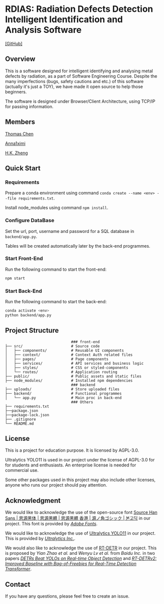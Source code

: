 # RDIAS: Radiation Defects Detection Intelligent Identification and Analysis Software 

[[GitHub]](https://github.com/tthac09/RDIAS)

## Overview

This is a software designed for intelligent identifying and analysing metal defects by radiation, as a part of Software Engineering Course. Despite the many imperfections (bugs, safety cautions and etc.) of this software (actually it's just a TOY), we have made it open source to help those beginners.

The software is designed under Browser/Client Architecture, using TCP/IP for passing information.

## Members

[Thomas Chen](https://github.com/tthac09/)

[Anna1ximi](https://github.com/Anna1ximi)

[H.K. Zheng](https://github.com/dt-3t)

## Quick Start

### Requirements

Prepare a conda environment using command `conda create --name <env> --file requirements.txt`.

Install node_modules using command `npm install`.

### Configure DataBase

Set the url, port, username and password for a SQL database in `backend/app.py`.

Tables will be created automatically later by the back-end programmes.

### Start Front-End

Run the following command to start the front-end:

```bash
npm start
```

### Start Back-End

Run the following command to start the back-end:

```bash
conda activate <env>
python backend/app.py
```

## Project Structure
```
                              ### front-end
├── src/                      # Source code
│   ├── components/           # Reusable UI components
│   ├── context/              # Context Auth related files
│   ├── pages/                # Page components
│   ├── services/             # API services and business logic
│   ├── styles/               # CSS or styled-components
│   └── routes/               # Application routing
├── public/                   # Public assets and static files
├── node_modules/             # Installed npm dependencies
                              ### backend
├── uploads/                  # Store uploaded files
├── backend/                  # Functional programmes
│   └── app.py                # Main proc in back-end
                              ### Others
├── requirements.txt
├──package.json
├──package-lock.json
├── .gitignore                 
└── README.md                 
```

## License

This is a project for education purpose. It is licensed by AGPL-3.0. 

Ultralytics YOLO11 is used in our project under the license of AGPL-3.0 for for students and enthusiasts. An enterprise license is needed for commercial use.

Some other packages used in this project may also include other licenses, anyone who runs our project should pay attention.

## Acknowledgment

We would like to acknowledge the use of the open-source font [Source Han Sans | 思源黑体 | 思源黑體 | 思源黑體 香港 | 源ノ角ゴシック | 본고딕](https://github.com/adobe-fonts/source-han-sans/) in our project. This font is provided by [*Adobe Fonts*](https://github.com/adobe-fonts).

We would like to acknowledge the use of [Ultralytics YOLO11](https://github.com/ultralytics/ultralytics) in our project. This is provided by [*Ultralytics Inc.*](https://www.ultralytics.com/).

We would also like to acknowledge the use of [RT-DETR](https://github.com/lyuwenyu/RT-DETR) in our project. This is proposed by *Yian Zhao et al.* and *Wenyu Lv et al.* from *Baidu Inc.* in two papers [*DETRs Beat YOLOs on Real-time Object Detection*](https://arxiv.org/abs/2304.08069) and [*RT-DETRv2: Improved Baseline with Bag-of-Freebies for Real-Time Detection Transformer*](https://arxiv.org/abs/2407.17140).

## Contact

If you have any questions, please feel free to create an issue.